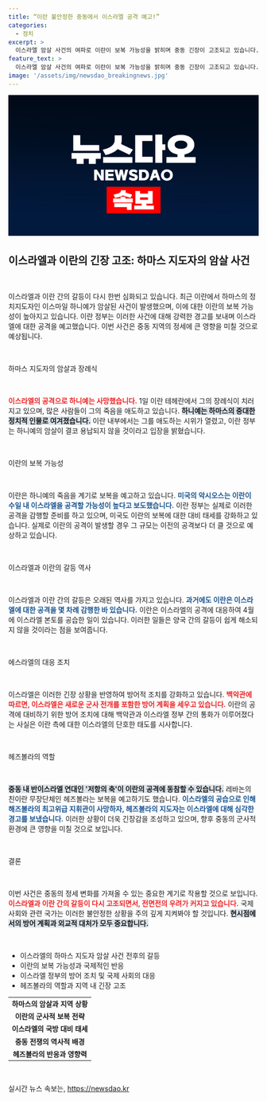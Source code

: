 ```yaml
---
title: “이란 불안정한 중동에서 이스라엘 공격 예고!”
categories:
  - 정치
excerpt: >
  이스라엘 암살 사건의 여파로 이란이 보복 가능성을 밝히며 중동 긴장이 고조되고 있습니다. 하마스의 이스마일 하니예 장례식과 함께 예고된 이란의 대규모 공격 시나리오, 백악관의 군사 대응 논의가 주목받고 있습니다.
feature_text: >
  이스라엘 암살 사건의 여파로 이란이 보복 가능성을 밝히며 중동 긴장이 고조되고 있습니다. 하마스의 이스마일 하니예 장례식과 함께 예고된 이란의 대규모 공격 시나리오, 백악관의 군사 대응 논의가 주목받고 있습니다.
image: '/assets/img/newsdao_breakingnews.jpg'
---
```


<p><img src="/assets/img/newsdao_breakingnews.jpg" alt="implanttips 속보" /></p>

<h2>이스라엘과 이란의 긴장 고조: 하마스 지도자의 암살 사건</h2>

<p data-ke-size="size16">&nbsp;</p>

<p>이스라엘과 이란 간의 갈등이 다시 한번 심화되고 있습니다. 최근 이란에서 하마스의 정치지도자인 이스마일 하니예가 암살된 사건이 발생했으며, 이에 대한 이란의 보복 가능성이 높아지고 있습니다. 이란 정부는 이러한 사건에 대해 강력한 경고를 보내며 이스라엘에 대한 공격을 예고했습니다. 이번 사건은 중동 지역의 정세에 큰 영향을 미칠 것으로 예상됩니다.</p>

<p data-ke-size="size16">&nbsp;</p>

<p>하마스 지도자의 암살과 장례식</p>

<p data-ke-size="size16">&nbsp;</p>

<p><b><span style="color: #ee2323;">이스라엘의 공격으로 하니예는 사망했습니다.</span></b> 1일 이란 테헤란에서 그의 장례식이 치러지고 있으며, 많은 사람들이 그의 죽음을 애도하고 있습니다. <b><span style="background-color: #21538527;">하니예는 하마스의 중대한 정치적 인물로 여겨졌습니다.</span></b> 이란 내부에서는 그를 애도하는 시위가 열렸고, 이란 정부는 하니예의 암살이 결코 용납되지 않을 것이라고 입장을 밝혔습니다.</p>

<p data-ke-size="size16">&nbsp;</p>

<p>이란의 보복 가능성</p>

<p data-ke-size="size16">&nbsp;</p>

<p>이란은 하니예의 죽음을 계기로 보복을 예고하고 있습니다. <b><span style="color: #1a5490;">미국의 악시오스는 이란이 수일 내 이스라엘을 공격할 가능성이 높다고 보도했습니다.</span></b> 이란 정부는 실제로 이러한 공격을 감행할 준비를 하고 있으며, 미국도 이란의 보복에 대한 대비 태세를 강화하고 있습니다. 실제로 이란의 공격이 발생할 경우 그 규모는 이전의 공격보다 더 클 것으로 예상하고 있습니다.</p>

<p data-ke-size="size16">&nbsp;</p>

<p>이스라엘과 이란의 갈등 역사</p>

<p data-ke-size="size16">&nbsp;</p>

<p>이스라엘과 이란 간의 갈등은 오래된 역사를 가지고 있습니다. <b><span style="color: #1a5490;">과거에도 이란은 이스라엘에 대한 공격을 몇 차례 감행한 바 있습니다.</span></b> 이란은 이스라엘의 공격에 대응하여 4월에 이스라엘 본토를 공습한 일이 있습니다. 이러한 일들은 양국 간의 갈등이 쉽게 해소되지 않을 것이라는 점을 보여줍니다.</p>

<p data-ke-size="size16">&nbsp;</p>

<p>에스라엘의 대응 조치</p>

<p data-ke-size="size16">&nbsp;</p>

<p>이스라엘은 이러한 긴장 상황을 반영하여 방어적 조치를 강화하고 있습니다. <b><span style="color: #ee2323;">백악관에 따르면, 이스라엘은 새로운 군사 전개를 포함한 방어 계획을 세우고 있습니다.</span></b> 이란의 공격에 대비하기 위한 방어 조치에 대해 백악관과 이스라엘 정부 간의 통화가 이루어졌다는 사실은 이란 측에 대한 이스라엘의 단호한 태도를 시사합니다.</p>

<p data-ke-size="size16">&nbsp;</p>

<p>헤즈볼라의 역할</p>

<p data-ke-size="size16">&nbsp;</p>

<p><b><span style="background-color: #21538527;">중동 내 반이스라엘 연대인 '저항의 축'이 이란의 공격에 동참할 수 있습니다.</span></b> 레바논의 친이란 무장단체인 헤즈볼라는 보복을 예고하기도 했습니다. <b><span style="color: #1a5490;">이스라엘의 공습으로 인해 해즈볼라의 최고위급 지휘관이 사망하자, 헤즈볼라의 지도자는 이스라엘에 대해 심각한 경고를 보냈습니다.</span></b> 이러한 상황이 더욱 긴장감을 조성하고 있으며, 향후 중동의 군사적 환경에 큰 영향을 미칠 것으로 보입니다.</p>

<p data-ke-size="size16">&nbsp;</p>

<p>결론</p>

<p data-ke-size="size16">&nbsp;</p>

<p>이번 사건은 중동의 정세 변화를 가져올 수 있는 중요한 계기로 작용할 것으로 보입니다. <b><span style="color: #ee2323;">이스라엘과 이란 간의 갈등이 다시 고조되면서, 전면전의 우려가 커지고 있습니다.</span></b> 국제 사회와 관련 국가는 이러한 불안정한 상황을 주의 깊게 지켜봐야 할 것입니다. <b><span style="background-color: #21538527;">현시점에서의 방어 계획과 외교적 대처가 모두 중요합니다.</span></b> </p>

<p data-ke-size="size16">&nbsp;</p>

<ul>
<li>이스라엘의 하마스 지도자 암살 사건 전후의 갈등</li>
<li>이란의 보복 가능성과 국제적인 반응</li>
<li>이스라엘 정부의 방어 조치 및 국제 사회의 대응</li>
<li>헤즈볼라의 역할과 지역 내 긴장 고조</li>
</ul>

<table>
<tr>
<td style="text-align: center; height: 17px;"><b>하마스의 암살과 지역 상황</b></td>
</tr>
<tr>
<td style="text-align: center; height: 17px;"><b>이란의 군사적 보복 전략</b></td>
</tr>
<tr>
<td style="text-align: center; height: 17px;"><b>이스라엘의 국방 대비 태세</b></td>
</tr>
<tr>
<td style="text-align: center; height: 17px;"><b>중동 전쟁의 역사적 배경</b></td>
</tr>
<tr>
<td style="text-align: center; height: 17px;"><b>헤즈볼라의 반응과 영향력</b></td>
</tr>
</table>

<p data-ke-size="size16">&nbsp;</p>
실시간 뉴스 속보는, <a href="https://newsdao.kr" rel="dofollow">https://newsdao.kr</a>



